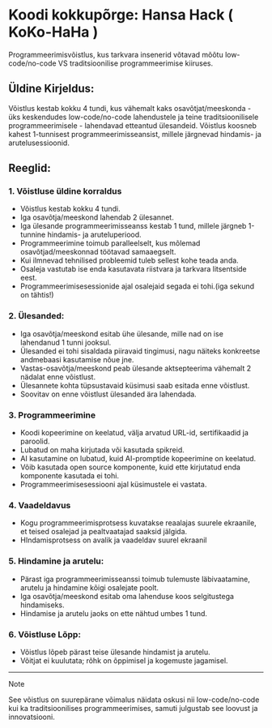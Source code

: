 # Koodi kokkupõrge: Hansa Hack    ( KoKo-HaHa )
Programmeerimisvõistlus, kus tarkvara insenerid võtavad mõõtu low-code/no-code VS traditsioonilise programmeerimise kiiruses. 


## Üldine Kirjeldus:
Võistlus kestab kokku 4 tundi, kus vähemalt kaks osavõtjat/meeskonda - üks keskendudes low-code/no-code lahendustele ja teine traditsioonilisele programmeerimisele - lahendavad etteantud ülesandeid. Võistlus koosneb kahest 1-tunnisest programmeerimisseansist, millele järgnevad hindamis- ja arutelusessioonid.


## Reeglid:
### 1. Võistluse üldine korraldus
- Võistlus kestab kokku 4 tundi.
- Iga osavõtja/meeskond lahendab 2 ülesannet.
- Iga ülesande programmeerimisseanss kestab 1 tund, millele järgneb 1-tunnine hindamis- ja aruteluperiood.
- Programmeerimine toimub paralleelselt, kus mõlemad osavõtjad/meeskonnad töötavad samaaegselt.
- Kui ilmnevad tehnilised probleemid tuleb sellest kohe teada anda.
- Osaleja vastutab ise enda kasutavata riistvara ja tarkvara litsentside eest.
- Programmeerimisesessionide ajal osalejaid segada ei tohi.(iga sekund on tähtis!)

### 2. Ülesanded:
- Iga osavõtja/meeskond esitab ühe ülesande, mille nad on ise lahendanud 1 tunni jooksul.
- Ülesanded ei tohi sisaldada piiravaid tingimusi, nagu näiteks konkreetse andmebaasi kasutamise nõue jne.
- Vastas-osavõtja/meeskond peab ülesande aktsepteerima vähemalt 2 nädalat enne võistlust.
- Ülesannete kohta tüpsustavaid küsimusi saab esitada enne võistlust.
- Soovitav on enne võistlust ülesanded ära lahendada.

### 3. Programmeerimine
- Koodi kopeerimine on keelatud, välja arvatud URL-id, sertifikaadid ja paroolid.
- Lubatud on maha kirjutada või kasutada spikreid.
- AI kasutamine on lubatud, kuid AI-promptide kopeerimine on keelatud.
- Võib kasutada open source komponente, kuid ette kirjutatud enda komponente kasutada ei tohi.
- Programmeerimisesessiooni ajal küsimustele ei vastata. 

### 4. Vaadeldavus
- Kogu programmeerimisprotsess kuvatakse reaalajas suurele ekraanile, et teised osalejad ja pealtvaatajad saaksid jälgida.
- HIndamisprotsess on avalik ja vaadeldav suurel ekraanil

### 5. Hindamine ja arutelu:
- Pärast iga programmeerimisseanssi toimub tulemuste läbivaatamine, arutelu ja hindamine kõigi osalejate poolt.
- Iga osavõtja/meeskond esitab oma lahenduse koos selgitustega hindamiseks.
- Hindamise ja arutelu jaoks on ette nähtud umbes 1 tund.

### 6. Võistluse Lõpp:
- Võistlus lõpeb pärast teise ülesande hindamist ja arutelu.
- Võitjat ei kuulutata; rõhk on õppimisel ja kogemuste jagamisel.


---

> [!NOTE]
> See võistlus on suurepärane võimalus näidata oskusi nii low-code/no-code kui ka traditsioonilises programmeerimises, samuti julgustab see loovust ja innovatsiooni. 
